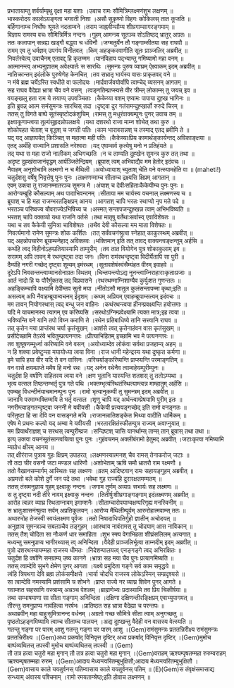 

  
प्रभातायाम्तु शर्वर्याम्पृथु वृक्षा महा यशाः ।उवाच रामः सौमित्रिम्लक्ष्मणंशुभ लक्षणम्  ॥   
भास्करोदय कालोऽयङ्गता भगवती निशा ।असौ सुकृष्णो विहगः कोकिलस् तात कूजति  ॥   
बर्हिणानाम्च निर्घोषः श्रूयते नदताम्वने ।तराम जाह्नवीम्सौम्य शीघ्रगाम्सागरङ्गमाम्  ॥   
विज्ञाय रामस्य वचः सौमित्रिर्मित्र नन्दनः ।गुहम् आमन्त्र्य सूतञ्च सोऽतिष्ठद् भ्रातुर् अग्रतः  ॥   
ततः कलापान् सन्नह्य खड्गौ बद्ध्वा च धंविनौ ।जग्मतुर्येन तौ गङ्गाम्सीतया सह राघवौ  ॥   
रामम् एव तु धर्मज्ञम् उपगंय विनीतवत् ।किम् अहङ्करवाणीति सूतः प्राञ्जलिर् अब्रवीत्  ॥   
निवर्तस्वेत्य् उवाचैनम् एतावद्द् हि कृतम्मम ।यानंविहाय पद्भ्याम्तु गमिष्यामो महा वनम्  ॥   
आत्मानन्त्व् अभ्यनुज्ञातम् अवेक्ष्यार्तः स सारथिः ।सुमन्त्रः पुरुष व्याघ्रम् ऐक्ष्वाकम् इदम् अब्रवीत्  ॥   
नातिक्रान्तम् इदंलोके पुरुषेणेह केनचित् ।तव सभ्रातृ भार्यस्य वासः प्राकृतवद् वने  ॥   
न मंये ब्रह्म चर्येऽस्ति स्वधीते वा फलोदयः ।मार्दवार्जवयोर्वापि त्वाम्चेद् व्यसनम् आगतम्  ॥   
सह राघव वैदेह्या भ्रात्रा चैव वने वसन् ।त्वङ्गतिम्प्राप्स्यसे वीर त्रीम्ल् लोकाम्स् तु जयन्न् इव  ॥   
वयङ्खलु हता राम ये तयाप्य् उपवञ्चिताः ।कैकेय्या वशम् एष्यामः पापाया दुह्ख भागिनः  ॥   
इति ब्रुवन्न् आत्म समंसुमन्त्रः सारथिस् तदा ।दृष्ट्वा दुर गतंरामन्दुह्खार्तो रुरुदे चिरम्  ॥   
ततस् तु विगते बाष्पे सूतंस्पृष्टोदकंशुचिम् ।रामस् तु मधुरंवाक्यम्पुनः पुनर् उवाच तम्  ॥   
इक्ष्वाकूणाम्त्वया तुल्यंसुहृदन्नोपलक्षये ।यथा दशरथो राजा माम्न शोचेत् तथा कुरु  ॥   
शोकोपहत चेताश् च वृद्धश् च जगती पतिः ।काम भारावसन्नश् च तस्माद् एतद् ब्रवीमि ते  ॥   
यद् यद् आज्ञापयेत् किञ्चित् स महात्मा मही पतिः ।कैकेय्याःप्रिय कामार्थङ्कार्यन्तद् अविकाङ्क्षया  ॥   
एतद् अर्थंहि राज्यानि प्रशासति नरेश्वराः ।यद् एषाम्सर्व कृत्येषु मनो न प्रतिहंयते  ॥   
तद् यथा स महा राजो नालीकम् अधिगच्छति ।न च ताम्यति दुह्खेन सुमन्त्र कुरु तत् तथा  ॥   
अदृष्ट दुह्खंराजानंवृद्धम् आर्यञ्जितेन्द्रियम् ।ब्रूयास् त्वम् अभिवाद्यैव मम हेतोर् इदंवचः  ॥   
नैवाहम् अनुशोचामि लक्ष्मणो न च मैथिली ।अयोध्यायाश् च्युताश् चेति वने वत्स्यामहेति वा  ॥ (maheti!)  
चतुर्दशसु वर्षेषु निवृत्तेषु पुनः पुनः ।लक्ष्मणम्माम्च सीताम्च द्रक्ष्यसि क्षिप्रम् आगतान्  ॥   
एवम् उक्त्वा तु राजानम्मातरञ्च सुमन्त्र मे ।अंयाश् च देवीःसहिताःकैकेयीम्च पुनः पुनः  ॥   
आरोग्यम्ब्रूहि कौसल्याम् अथ पादाभिवन्दनम् ।सीताया मम चार्यस्य वचनाल् लक्ष्मणस्य च  ॥   
ब्रूयाश् च हि महा राजम्भरतङ्क्षिप्रम् आनय ।आगतश् चापि भरतः स्थाप्यो नृप मते पदे  ॥   
भरतञ्च परिष्वज्य यौवराज्येऽभिषिच्य च ।अस्मत् सन्तापजन्दुह्खन्न त्वाम् अभिभविष्यति  ॥   
भरतश् चापि वक्तव्यो यथा राजनि वर्तसे ।तथा मातृषु वर्तेथाःसर्वास्व् एवाविशेषतः  ॥   
यथा च तव कैकेयी सुमित्रा चाविशेषतः ।तथैव देवी कौसल्या मम माता विशेषतः  ॥   
निवर्त्यमानो रामेण सुमन्त्रः शोक कर्शितः ।तत् सर्वंवचनंश्रुत्वा स्नेहात् काकुत्स्थम् अब्रवीत्  ॥   
यद् अहन्नोपचारेण ब्रूयाम्स्नेहाद् अविक्लवः ।भक्तिमान् इति तत् तावद् वाक्यन्त्वङ्क्षन्तुम् अर्हसि  ॥   
कथंहि त्वद् विहीनोऽहम्प्रतियास्यामि ताम्पुरीम् ।तव तात वियोगेन पुत्र शोकाकुलाम् इव  ॥   
सरामम् अपि तावन् मे रथन्दृष्ट्वा तदा जनः ।विना रामंरथन्दृष्ट्वा विदीर्येतापि सा पुरी  ॥   
दैम्यंहि नगरी गच्छेद् दृष्ट्वा शूम्यम् इमंरथम् ।सूतावशेषंस्वंसैम्यंहत वीरम् इवाहवे  ॥   
दूरेऽपि निवसन्तन्त्वाम्मानसेनाग्रतः स्थितम् ।चिन्तयन्त्योऽद्य नूनन्त्वाम्निराहाराःकृताःप्रजाः  ॥   
आर्त नादो हि यः पौरैर्मुक्तस् तद् विप्रवासने ।रथस्थम्माम्निशाम्यैव कुर्युःशत गुणन्ततः  ॥   
अहङ्किम्चापि वक्ष्यामि देवीम्तव सुतो मया ।नीतोऽसौ मातुल कुलंसन्तापम्मा कृथा;इति  ॥   
असत्यम् अपि नैवाहम्ब्रूयाम्वचनम् ईदृशम् ।कथम् अप्रियम् एवाहम्ब्रूयाम्सत्यम् इदंवचः  ॥   
मम तावन् नियोगस्थास् त्वद् बन्धु जन वाहिनः ।कथंरथन्त्वया हीनम्प्रवक्ष्यन्ति हयोत्तमाः  ॥   
यदि मे याचमानस्य त्यागम् एव करिष्यसि ।सरथोऽग्निम्प्रवेक्ष्यामि त्यक्त मात्र;इह त्वया  ॥   
भविष्यन्ति वने यानि तपो विघ्न कराणि ते ।रथेन प्रतिबाधिष्ये तानि सत्त्वानि राघव  ॥   
तत् कृतेन मया प्राप्तंरथ चर्या कृतंसुखम् ।आशंसे त्वत् कृतेनाहंवन वास कृतंसुखम्  ॥   
प्रसीदेच्छामि तेऽरंये भवितुम्प्रत्यनन्तरः ।प्रीत्याभिहितम् इच्छामि भव मे पत्यनन्तरः  ॥   
तव शुश्रूषणम्मूर्ध्ना करिष्यामि वने वसन् ।अयोध्याम्देव लोकंवा सर्वथा प्रजहाम्य् अहम्  ॥   
न हि शक्या प्रवेष्टुम्सा मयायोध्या त्वया विना ।राज धानी महेन्द्रस्य यथा दुष्कृत कर्मणा  ॥   
इमे चापि हया वीर यदि ते वन वासिनः ।परिचर्याङ्करिष्यन्ति प्राप्स्यन्ति परमाङ्गतिम्  ॥   
वन वासे क्षयम्प्राप्ते ममैष हि मनो रथः ।यद् अनेन रथेनैव त्वाम्वहेयम्पुरीम्पुनः  ॥   
चतुर्दश हि वर्षाणि सहितस्य त्वया वने ।क्षण भूतानि यास्यन्ति शतशस् तु ततोऽम्यथा  ॥   
भृत्य वत्सल तिष्ठन्तम्भर्तृ पुत्र गते पथि ।भक्तम्भृत्यंस्थितंस्थित्याम्त्वन्न माम्हातुम् अर्हसि  ॥   
एवम्बहु विधन्दीनंयाचमानम्पुनः पुनः ।रामो भृत्यानुकम्पी तु सुमन्त्रम् इदम् अब्रवीत्  ॥   
जानामि परमाम्भक्तिम्मयि ते भर्तृ वत्सल ।शृणु चापि यद् अर्थन्त्वाम्प्रेषयामि पुरीम् इतः  ॥   
नगरीम्त्वाङ्गतन्दृष्ट्वा जननी मे यवीयसी ।कैकेयी प्रत्ययङ्गच्छेद् इति रामो वनङ्गतः  ॥   
परितुष्टा हि सा देवि वन वासङ्गते मयि ।राजानन्नातिशङ्केत मिथ्या वादीति धार्मिकम्  ॥   
एषेष मे प्रथमः कल्पो यद् अम्बा मे यवीयसी ।भरतारक्षितंस्फीतम्पुत्र राज्यम् अवाप्नुयात्  ॥   
मम प्रियार्थंराज्ञश् च सरथस् त्वम्पुरीम्व्रज ।सन्दिष्टश् चासि यानर्थाम्स् ताम्स् तान् ब्रूयास् तथा तथा  ॥   
इत्य् उक्त्वा वचनंसूतंसान्त्वयित्वा पुनः पुनः ।गुहंवचनम् अक्लीबंरामो हेतुमद् अब्रवीत् ।जटाःकृत्वा गमिष्यामि म्यग्रोध क्षीरम् आनय  ॥   
तत् क्षीरंराज पुत्राय गुहः क्षिप्रम् उपाहरत् ।लक्ष्मणस्यात्मनश् चैव रामस् तेनाकरोज् जटाः  ॥   
तौ तदा चीर वसनौ जटा मण्डल धारिणौ ।अशोभेताम् ऋषि समौ भ्रातरौ राम रक्ष्मणौ  ॥   
ततो वैखानसम्मार्गम् आस्थितः सह लक्ष्मणः ।व्रतम् आदिष्टवान् रामः सहायङ्गुहम् अब्रवीत्  ॥   
अप्रमत्तो बले कोशे दुर्गे जन पदे तथा ।भवेथा गुह राज्यंहि दुरारक्षतमम्मतम्  ॥   
ततस् तंसमनुज्ञाय गुहम् इक्ष्वाकु नन्दनः ।जगाम तूर्णम् अव्यग्रः सभार्यः सह लक्ष्मणः  ॥   
स तु दृष्ट्वा नदी तीरे नावम् इक्ष्वाकु नन्दनः ।तितीर्षुःशीघ्रगाङ्गङ्गाम् इदंलक्ष्मणम् अब्रवीत्  ॥   
आरोह त्वन्नर व्याघ्र स्थिताम्नावम् इमाम्शनैः ।सीताम्चारोपयाम्वक्षम्परिगृह्य मनस्विनीम्  ॥   
स भ्रातुःशासनंश्रुत्वा सर्वम् अप्रतिकूलयन् ।आरोप्य मैथिलीम्पूर्वम् आरुरोहात्मवाम्स् ततः  ॥   
अथारुरोह तेजस्वी स्वयंलक्ष्मण पूर्वजः ।ततो निषादाधिपतिर्गुहो ज्ञातीन् अचोदयत्  ॥   
अनुज्ञाय सुमन्त्रञ्च सबलञ्चैव तङ्गुहम् ।आस्थाय नावंरामस् तु चोदयाम् आस नाविकान्  ॥   
ततस् तैश् चोदिता सा नौःकर्ण धार समाहिता ।शुभ स्फ्य वेगाभिहता शीघ्रंसलिलम् अत्यगात्  ॥   
मध्यन्तु समनुप्राप्य भागीरथ्यास् त्व् अनिन्दिता ।वैदेही प्राञ्जलिर्भूत्वा ताम्नदीम् इदम् अब्रवीत्  ॥   
पुत्रो दशरथस्यायम्महा राजस्य धीमतः ।निदेशम्पालयत्व् एनङ्गङ्गे त्वद् अभिरक्षितः  ॥   
चतुर्दश हि वर्षाणि समग्राम्य् उष्य कानने ।भ्रात्रा सह मया चैव पुनः प्रत्यागमिष्यति  ॥   
ततस् त्वाम्देवि सुभगे क्षेमेण पुनर् आगता ।यक्ष्ये प्रमुदिता गङ्गे सर्व काम समृद्धये  ॥   
त्वंहि त्रिपथगा देवि ब्रह्म लोकंसमीक्षसे ।भार्या चोदधि राजस्य लोकेऽस्मिन् सम्प्रदृश्यसे  ॥   
सा त्वाम्देवि नमस्यामि प्रशंसामि च शोभने ।प्राप्त राज्ये नर व्याघ्र शिवेन पुनर् आगते  ॥   
गवाम्शत सहस्राणि वस्त्राम्य् अन्नञ्च पेशलम् ।ब्राह्मणेभ्यः प्रदास्यामि तव प्रिय चिकीर्षया  ॥   
तथा सम्भाषमाणा सा सीता गङ्गाम् अनिन्दिता ।दक्षिणा दक्षिणन्तीरङ्क्षिप्रम् एवाभ्युपागमत्  ॥   
तीरन्तु समनुप्राप्य नावंहित्वा नरर्षभः ।प्रातिष्ठत सह भ्रात्रा वैदेह्या च परन्तपः  ॥   
अथाब्रवीन् महा बाहुःसुमित्रानन्द वर्धनम् ।अग्रतो गच्छ सौमित्रे सीता त्वाम् अनुगच्छतु  ॥   
पृष्ठतोऽहङ्गमिष्यामि त्वाम्च सीताम्च पालयन् ।अद्य दुह्खन्तु वैदेही वन वासस्य वेत्स्यति  ॥   
गतन्तु गङ्गा पर पारम् आशु गतन्तु गङ्गा पर पारम् आशु ।(Gem)रामंसुमन्त्रः प्रततन्निरीक्ष्य रामंसुमन्त्रः प्रततन्निरीक्ष्य ।(Gem)अध्व प्रकर्षाद् विनिवृत्त दृष्टिर् अध्व प्रकर्षाद् विनिवृत्त दृष्टिर् ।(Gem)मुमोच बाष्पंव्यथितस् तपस्वी मुमोच बाष्पंव्यथितस् तपस्वी  ॥ (Gem)  
तौ तत्र हत्वा चतुरो महा मृगान् तौ तत्र हत्वा चतुरो महा मृगान् ।(Gem)वराहम् ऋश्यम्पृषतम्महा रुरुम्वराहम् ऋश्यम्पृषतम्महा रुरुम् ।(Gem)आदाय मेध्यन्त्वरितम्बुभुक्षितौ;आदाय मेध्यन्त्वरितम्बुभुक्षितौ ।(Gem)वासाय काले ययतुर्वनस् पतिम्वासाय काले ययतुर्वनस् पतिम्  ॥ (E)(Gem)स तंवृक्षंसमासाद्य सन्ध्याम् अंवास्य पश्चिमाम् ।रामो रमयताम्श्रेष्ठ;इति होवाच लक्ष्मणम्  ॥   
